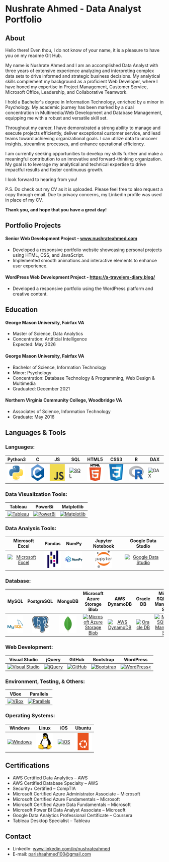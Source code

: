 <html>
<head>
<style>
tag {
  css-property: value;
}

anothertag {css-property: value;}

.class {
  css-property: value;
  css-property: value;
  css-property: value;

.anotherclass {css-property: value;css-property: value;css-property:value;}
</style>
</head>

<h1>Nushrate Ahmed - Data Analyst Portfolio</h1>

<h2>About</h2>

Hello there! Even thou, I do not know of your name, it is a pleasure to have you on my readme Git Hub. 

My name is Nushrate Ahmed and I am an accomplished Data Analyst with three years of extensive experience analyzing and interpreting complex data sets to drive informed and strategic business decisions. 
My analytical skills complement my background as a proficient Web Developer, where I have honed my expertise in Project Management, Customer Service, Microsoft Office, Leadership, and Collaborative Teamwork.

I hold a Bachelor's degree in Information Technology, enriched by a minor in Psychology. 
My academic journey has been marked by a dual concentration in Multimedia/Web Development and Database Management, equipping me with a robust and versatile skill set.

Throughout my career, I have demonstrated a strong ability to manage and execute projects efficiently, deliver exceptional customer service, and lead teams toward achieving organizational goals. 
I can utilize data to uncover insights, streamline processes, and enhance operational efficiency.

I am currently seeking opportunities to develop my skills further and make a meaningful contribution to an innovative and forward-thinking organization. 
My goal is to leverage my analytical and technical expertise to drive impactful results and foster continuous growth.

I look forward to hearing from you!

P.S. Do check out my CV as it is uploaded. Please feel free to also request a copy through email. Due to privacy concerns, my LinkedIn profile was used in place of my CV. 

<b>Thank you, and hope that you have a great day!</b>

<h2>Portfolio Projects</h2>

<h4>Senior Web Development Project – <a href="www.nushrateahmed.com">www.nushrateahmed.com</a></h4>
<ul>
  <li>Developed a responsive portfolio website showcasing personal projects using HTML, CSS, and JavaScript.</li>
  <li>Implemented smooth animations and interactive elements to enhance user experience.</li>
</ul>

<h4>WordPress Web Development Project - <a href="https://a-travelers-diary.blog/">https://a-travelers-diary.blog/</a></h4> 
<ul>
  <li>Developed a responsive portfolio using the WordPress platform and creative content.</li>
</ul>

<h2>Education</h2>

<h4>George Mason University, Fairfax VA</h4>
<ul>
  <li>Master of Science, Data Analytics</li>
  <li>Concentration: Artificial Intelligence</li>
  <il>Expected: May 2026</li>
</ul>

<h4>George Mason University, Fairfax VA</h4>
<ul>
  <li>Bachelor of Science, Information Technology</li>
  <li>Minor: Psychology</li>
  <li>Concentration: Database Technology & Programming, Web Design & Multimedia</li> 
  <li>Graduated: December 2021</li>
</ul>

<h4>Northern Virginia Community College, Woodbridge VA</h4> 
<ul>
  <li>Associates of Science, Information Technology</li> 
  <li>Graduate: May 2016</li>
</ul>

<h2>Languages & Tools</h2>

<h3>Languages:</h3>
<table>
<thead>
  <tr>
    <th>Python3</th>
    <th>C</th>
    <th>JS</th>
    <th>SQL</th>
    <th>HTML5</th>
    <th>CSS3</th>
    <th>R</th>
    <th>DAX</th>
  </tr>
</thead>
<tbody>
<tr>
<td><a target="_blank" rel="noopener noreferrer" href="https://github.com/devicons/devicon/blob/master/icons/python/python-    original.svg"><img src="https://github.com/devicons/devicon/raw/master/icons/python/python-original.svg" title="Python" alt="Python" width="55" height="55" style="max-width: 100%;"></a></td>
<td><a target="_blank" rel="noopener noreferrer" href="https://github.com/devicons/devicon/blob/master/icons/c/c-original.svg"><img src="https://github.com/devicons/devicon/raw/master/icons/c/c-original.svg" title="C" alt="C" width="55" height="55" style="max-width: 100%;"></a></td>
<td><a target="_blank" rel="noopener noreferrer" href="https://github.com/devicons/devicon/blob/master/icons/javascript/javascript-original.svg"><img src="https://github.com/devicons/devicon/raw/master/icons/javascript/javascript-original.svg" title="JavaScript" alt="JavaScript" width="55" height="55" style="max-width: 100%;"></a></td>
<td><a target="_blank" rel="noopener noreferrer" href="https://seeklogo.com/images/S/sql-logo-C370DEA066-seeklogo.com.png"><img src="https://seeklogo.com/images/S/sql-logo-C370DEA066-seeklogo.com.png" title="SQL" alt="SQL" width="75" height="50" style="max-width: 100%;"></a></td>
<td><a target="_blank" rel="noopener noreferrer" href="https://github.com/devicons/devicon/blob/master/icons/html5/html5-original-wordmark.svg"><img src="https://github.com/devicons/devicon/blob/master/icons/html5/html5-original-wordmark.svg" title="HTML" alt="HTML" width="55" height="55" style="max-width: 100%;"></a></td>
<td><a target="_blank" rel="noopener noreferrer" href="https://github.com/devicons/devicon/blob/master/icons/css3/css3-original.svg"><img src="https://github.com/devicons/devicon/blob/master/icons/css3/css3-original.svg" title="CSS" alt="CSS" width="55" height="55" style="max-width: 100%;"></a></td>
<td><a target="_blank" rel="noopener noreferrer" href="https://github.com/devicons/devicon/blob/master/icons/r/r-original.svg"><img src="https://github.com/devicons/devicon/blob/master/icons/r/r-original.svg" title="R" alt="R" width="55" height="55" style="max-width: 100%;"></a></td>
<td align="center><a target="_blank" rel="noopener noreferrer" href="https://miro.medium.com/v2/resize:fit:1250/format:webp/1*81Qgy_FDdsGcsD-ULZNraQ.png"><img src="https://miro.medium.com/v2/resize:fit:1250/format:webp/1*81Qgy_FDdsGcsD-ULZNraQ.png" title="DAX" alt="DAX" width="60" height="70" style="max-width: 100%;"></a></td>
</tr>
</tbody>
</table>

<h3>Data Visualization Tools:</h3>
<table>
<thead>
  <tr>
    <th>Tableau</th>
    <th>PowerBi</th>
    <th>Matplotlib</th>
  </tr>
</thead>
<tbody>
<tr>
<td><a target="_blank" rel="noopener noreferrer" href="https://seeklogo.com/images/T/tableau-software-logo-F1CE2CA54A-seeklogo.com.png"><img src="https://seeklogo.com/images/T/tableau-software-logo-F1CE2CA54A-seeklogo.com.png" title="Tableau" alt="Tableau" width="55" height="55" style="max-width: 100%;"></a></td>
<td><a target="_blank" rel="noopener noreferrer" href="https://seeklogo.com/images/P/power-bi-icon-logo-E1B451ED39-seeklogo.com.png"><img src="https://seeklogo.com/images/P/power-bi-icon-logo-E1B451ED39-seeklogo.com.png" title="PowerBi" alt="PowerBi" width="55" height="55" style="max-width: 100%;"></a></td>
<td align="center"><a target="_blank" rel="noopener noreferrer" href="https://seeklogo.com/images/M/matplotlib-logo-7676870AC0-seeklogo.com.png"><img src="https://seeklogo.com/images/M/matplotlib-logo-7676870AC0-seeklogo.com.png" title="Matplotlib" alt="Matplotlib" width="55" height="55" style="max-width: 100%;"></a></td>
</tr>
</tbody>
</table>

<h3>Data Analysis Tools:</h3>
<table>
<thead>
  <tr>
    <th>Microsoft Excel</th>
    <th>Pandas</th>
    <th>NumPy</th>
    <th>Jupyter Notebook</th>
    <th>Google Data Studio</th>
  </tr>
</thead>
<tbody>
<tr>
<td align="center"><a target="_blank" rel="noopener noreferrer" href="https://seeklogo.com/images/M/microsoft-excel-logo-F8C90B4427-seeklogo.com.png" ><img src="https://seeklogo.com/images/M/microsoft-excel-logo-F8C90B4427-seeklogo.com.png" title="Microsoft Excel" alt="Microsoft Excel" width="55" height="45" style="max-width: 100%;"></a></td>
<td><a target="_blank" rel="noopener noreferrer" href="https://github.com/devicons/devicon/blob/master/icons/pandas/pandas-original.svg"><img src="https://github.com/devicons/devicon/blob/master/icons/pandas/pandas-original.svg" title="Pandas" alt="Pandas" width="55" height="55" style="max-width: 100%;"></a></td>
<td><a target="_blank" rel="noopener noreferrer" href="https://github.com/devicons/devicon/blob/master/icons/numpy/numpy-original-wordmark.svg"><img src="https://github.com/devicons/devicon/blob/master/icons/numpy/numpy-original-wordmark.svg" title="NumPy" alt="NumPy" width="55" height="55" style="max-width: 100%;"></a></td>
<td align="center"><a target="_blank" rel="noopener noreferrer" href="https://github.com/devicons/devicon/blob/master/icons/jupyter/jupyter-original-wordmark.svg"><img src="https://github.com/devicons/devicon/blob/master/icons/jupyter/jupyter-original-wordmark.svg" title="Jupyter Notebook" alt="Jupyter Notebook" width="55" height="55" style="max-width: 100%;"></a></td>
<td align="center"><a target="_blank" rel="noopener noreferrer" href="https://seeklogo.com/images/G/google-data-studio-logo-C43C121141-seeklogo.com.png"><img src="https://seeklogo.com/images/G/google-data-studio-logo-C43C121141-seeklogo.com.png" title="Google Data Studio" alt="Google Data Studio" width="95" height="40" style="max-width: 100%;"></a></td>
</tr>
</tbody>
</table>

<h3>Database:</h3>
<table>
<thead>
  <tr>
    <th>MySQL</th>
    <th>PostgreSQL</th>
    <th>MongoDB</th>
    <th>Microsoft Azure Storage Blob</th>
    <th>AWS DynamoDB</th>
    <th>Oracle DB</th>
    <th>Microsoft SQL Server Management Studio</th>
  </tr>
</thead>
<tbody>
<tr>
<td align="center"><a target="_blank" rel="noopener noreferrer" href="https://github.com/devicons/devicon/blob/master/icons/mysql/mysql-original-wordmark.svg" ><img src="https://github.com/devicons/devicon/blob/master/icons/mysql/mysql-original-wordmark.svg" title="MySQL" alt="MySQL" width="55" height="55" style="max-width: 100%;"></a></td>
<td align="center"><a target="_blank" rel="noopener noreferrer" href="https://github.com/devicons/devicon/blob/master/icons/postgresql/postgresql-original.svg"><img src="https://github.com/devicons/devicon/blob/master/icons/postgresql/postgresql-original.svg" title="PostgreSQL" alt="PostgreSQL" width="55" height="55" style="max-width: 100%;"></a></td>
<td align="center"><a target="_blank" rel="noopener noreferrer" href="https://github.com/devicons/devicon/blob/master/icons/mongodb/mongodb-original.svg"><img src="https://github.com/devicons/devicon/blob/master/icons/mongodb/mongodb-original.svg" title="MongoDB" alt="MongoDB" width="55" height="55" style="max-width: 100%;"></a></td>
<td align="center"><a target="_blank" rel="noopener noreferrer" href="https://seeklogo.com/images/M/microsoft-azure-logo-85055C44BE-seeklogo.com.png"><img src="https://seeklogo.com/images/M/microsoft-azure-logo-85055C44BE-seeklogo.com.png" title="Microsoft Azure Storage Blob" alt="Microsoft Azure Storage Blob" width="55" height="45" style="max-width: 100%;"></a></td>
<td align="center"><a target="_blank" rel="noopener noreferrer" href="https://seeklogo.com/images/A/aws-dynamodb-logo-CF7BCC577D-seeklogo.com.png"><img src="https://seeklogo.com/images/A/aws-dynamodb-logo-CF7BCC577D-seeklogo.com.png" title="AWS DynamoDB" alt="AWS DynamoDB" width="55" height="45" style="max-width: 100%;"></a></td>
<td align="center"><a target="_blank" rel="noopener noreferrer" href="https://seeklogo.com/images/O/Oracle-logo-697F6043E4-seeklogo.com.pngg"><img src="https://seeklogo.com/images/O/Oracle-logo-697F6043E4-seeklogo.com.png" title="Oracle DB" alt="Oracle DB" width="55" height="55" style="max-width: 100%;"></a></td>
<td align="center"><a target="_blank" rel="noopener noreferrer" href="https://seeklogo.com/images/M/microsoft-sql-server-logo-96AF49E2B3-seeklogo.com.png"><img src="https://seeklogo.com/images/M/microsoft-sql-server-logo-96AF49E2B3-seeklogo.com.png" title="Microsoft SQL Server Management Studio" alt="Microsoft SQL Server Management Studio" width="55" height="55" style="max-width: 100%;"></a></td>
</tr>
</tbody>
</table>

<h3>Web Development:</h3>
<table>
<thead>
  <tr>
    <th>Visual Studio</th>
    <th>jQuery</th>
    <th>GitHub</th>
    <th>Bootstrap</th>
    <th>WordPress</th>
  </tr>
</thead>
<tbody>
<tr>
<td align="center"><a target="_blank" rel="noopener noreferrer" href="https://seeklogo.com/images/V/visual-studio-logo-14F95CF819-seeklogo.com.png" ><img src="https://seeklogo.com/images/V/visual-studio-logo-14F95CF819-seeklogo.com.png" title="Visual Studio" alt="Visual Studio" width="55" height="45" style="max-width: 100%;"></a></td>
<td><a target="_blank" rel="noopener noreferrer" href="https://seeklogo.com/images/J/jquery-logo-CFE6ECE363-seeklogo.com.png"><img src="https://seeklogo.com/images/J/jquery-logo-CFE6ECE363-seeklogo.com.png" title="jQuery" alt="jQuery" width="55" height="55" style="max-width: 100%;"></a></td>
<td><a target="_blank" rel="noopener noreferrer" href="https://seeklogo.com/images/G/github-logo-45146A3FBE-seeklogo.com.png"><img src="https://seeklogo.com/images/G/github-logo-45146A3FBE-seeklogo.com.png" title="GitHub" alt="GitHub" width="55" height="55" style="max-width: 100%;"></a></td>
<td align="center"><a target="_blank" rel="noopener noreferrer" href="https://seeklogo.com/images/B/bootstrap-logo-3C30FB2A16-seeklogo.com.png"><img src="https://seeklogo.com/images/B/bootstrap-logo-3C30FB2A16-seeklogo.com.png" title="Bootstrap" alt="Bootstrap" width="55" height="55" style="max-width: 100%;"></a></td>
<td align="center"><a target="_blank" rel="noopener noreferrer" href="https://seeklogo.com/images/W/wordpress-logo-24439D45A6-seeklogo.com.png"><img src="https://seeklogo.com/images/W/wordpress-logo-24439D45A6-seeklogo.com.png" title="WordPress<" alt="WordPress<" width="55" height="55" style="max-width: 100%;"></a></td>
</tr>
</tbody>
</table>

<h3>Environment, Testing, & Others:</h3>
<table>
<thead>
  <tr>
    <th>VBox</th>
    <th>Parallels</th>
  </tr>
</thead>
<tbody>
<tr>
<td><a target="_blank" rel="noopener noreferrer" href="hhttps://upload.wikimedia.org/wikipedia/commons/d/d5/Virtualbox_logo.png"><img src="https://upload.wikimedia.org/wikipedia/commons/d/d5/Virtualbox_logo.png" title="VBox" alt="VBox" width="45" height="45" style="max-width: 100%;"></a></td>
<td align="center"><a target="_blank" rel="noopener noreferrer" href="https://seeklogo.com/images/P/parallels-logo-3792356D2C-seeklogo.com.png"><img src="https://seeklogo.com/images/P/parallels-logo-3792356D2C-seeklogo.com.png" title="Parallels" alt="Parallels" width="90" height="45" style="max-width: 100%;"></a></td>
</tr>
</tbody>
</table>

<h3>Operating Systems:</h3>
<table>
<thead>
  <tr>
    <th>Windows</th>
    <th>Linux</th>
    <th>iOS</th>
    <th>Ubuntu</th>
  </tr>
</thead>
<tbody>
<tr>
<td align="center"><a target="_blank" rel="noopener noreferrer" href="https://seeklogo.com/images/W/windows-10-icon-logo-5BC5C69712-seeklogo.com.png" ><img src="https://seeklogo.com/images/W/windows-10-icon-logo-5BC5C69712-seeklogo.com.png" title="Windows" alt="Windows" width="55" height="45" style="max-width: 100%;"></a></td>
<td><a target="_blank" rel="noopener noreferrer" href="https://github.com/devicons/devicon/blob/master/icons/linux/linux-original.svg"><img src="https://github.com/devicons/devicon/blob/master/icons/linux/linux-original.svg" title="Linux" alt="Linux" width="55" height="55" style="max-width: 100%;"></a></td>
<td><a target="_blank" rel="noopener noreferrer" href="https://seeklogo.com/images/I/ios-logo-79BD026C93-seeklogo.com.png"><img src="https://seeklogo.com/images/I/ios-logo-79BD026C93-seeklogo.com.png" title="iOS" alt="iOS" width="65" height="45" style="max-width: 100%;"></a></td>
<td align="center"><a target="_blank" rel="noopener noreferrer" href="https://github.com/devicons/devicon/blob/master/icons/ubuntu/ubuntu-original.svg"><img src="https://github.com/devicons/devicon/blob/master/icons/ubuntu/ubuntu-original.svg" title="Ubuntu" alt="Ubuntu" width="55" height="55" style="max-width: 100%;"></a></td>
</tr>
</tbody>
</table>

<h2>Certifications</h2>
<ul>
  <li>AWS Certified Data Analytics – AWS</li> 
  <li>AWS Certified Database Specialty – AWS</li> 
  <li>Security+ Certified – CompTIA</li>
  <li>Microsoft Certified Azure Administrator Associate – Microsoft</li> 
  <li>Microsoft Certified Azure Fundamentals – Microsoft</li>
  <li>Microsoft Certified Azure Data Fundamentals – Microsoft</li>
  <li>Microsoft Power BI Data Analyst Associate – Microsoft</li>
  <li>Google Data Analytics Professional Certificate – Coursera</li>
  <li>Tableau Desktop Specialist – Tableau</li>
</ul>

<h2>Contact</h2>

<ul>
  <li>LinkedIn: <a href="www.linkedin.com/in/nushrateahmed">www.linkedin.com/in/nushrateahmed</a></li>
  <li>E-mail: <a href="mailto:parishaahmed100@gmail.com">parishaahmed100@gmail.com</a></li>
</ul>

<link rel="stylesheet" href="style.css">
<div class="pendulum">
  <div class="pendulum_box">
    <div class="ball first"></div>
      <div class="ball"></div>
      <div class="ball"></div>
      <div class="ball"></div>
      <div class="ball last"></div>
  </div>
</div>
